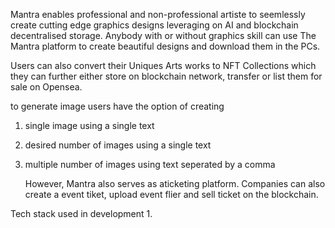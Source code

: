 Mantra enables professional and non-professional artiste to seemlessly create cutting edge graphics designs leveraging on AI and blockchain decentralised storage. Anybody with or without graphics skill can use The Mantra platform to create beautiful designs and download them in the PCs.

 Users can also convert their Uniques Arts works to NFT Collections which they can further either store on blockchain network, transfer or list them for sale on Opensea. 

   to generate image users have the option of creating 
1. single image using a single text
2. desired number of images using a single text
3. multiple number of images using text seperated by a comma

    However, Mantra also serves as aticketing platform. Companies can also create a event tiket, upload event flier and sell ticket on the blockchain.
    

Tech stack used in development
1. 
 